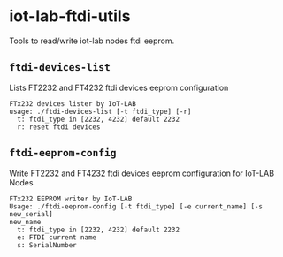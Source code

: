 # iot-lab-ftdi-utils
Tools to read/write iot-lab nodes ftdi eeprom.

## `ftdi-devices-list`

Lists FT2232 and FT4232 ftdi devices eeprom configuration

```
FTx232 devices lister by IoT-LAB
usage: ./ftdi-devices-list [-t ftdi_type] [-r]
  t: ftdi_type in [2232, 4232] default 2232
  r: reset ftdi devices
```

## `ftdi-eeprom-config`

Write FT2232 and FT4232 ftdi devices eeprom configuration for IoT-LAB Nodes

```
FTx232 EEPROM writer by IoT-LAB
Usage: ./ftdi-eeprom-config [-t ftdi_type] [-e current_name] [-s new_serial]
new_name
  t: ftdi_type in [2232, 4232] default 2232
  e: FTDI current name
  s: SerialNumber
```
